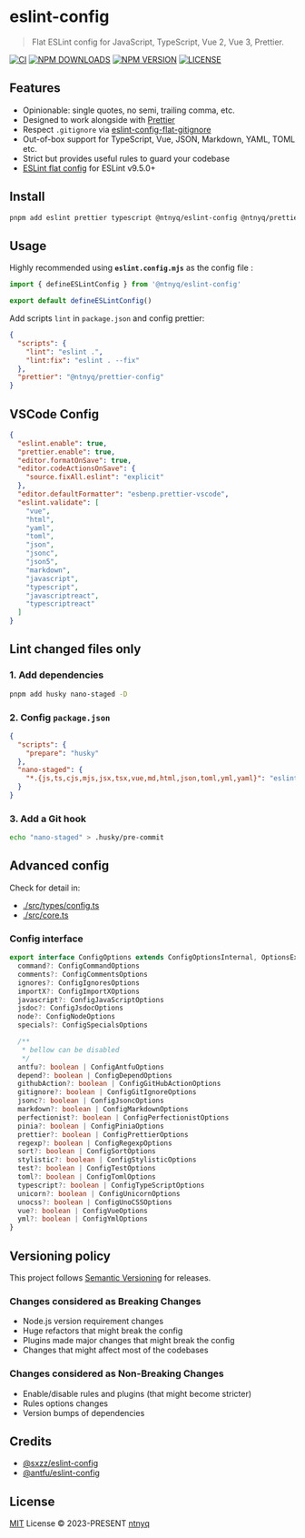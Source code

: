 # eslint-config

> Flat ESLint config for JavaScript, TypeScript, Vue 2, Vue 3, Prettier.

[![CI](https://github.com/ntnyq/eslint-config/workflows/CI/badge.svg)](https://github.com/ntnyq/eslint-config/actions)
[![NPM DOWNLOADS](https://img.shields.io/npm/dy/@ntnyq/eslint-config)](https://www.npmjs.com/package/@ntnyq/eslint-config)
[![NPM VERSION](https://img.shields.io/npm/v/@ntnyq/eslint-config/latest.svg)](https://www.npmjs.com/package/@ntnyq/eslint-config/v/latest)
[![LICENSE](https://img.shields.io/github/license/ntnyq/eslint-config.svg)](https://github.com/ntnyq/eslint-config/blob/main/LICENSE)

## Features

- Opinionable: single quotes, no semi, trailing comma, etc.
- Designed to work alongside with [Prettier](https://prettier.io)
- Respect `.gitignore` via [eslint-config-flat-gitignore](https://github.com/antfu/eslint-config-flat-gitignore)
- Out-of-box support for TypeScript, Vue, JSON, Markdown, YAML, TOML etc.
- Strict but provides useful rules to guard your codebase
- [ESLint flat config](https://eslint.org/docs/latest/use/configure/configuration-files) for ESLint v9.5.0+

## Install

```bash
pnpm add eslint prettier typescript @ntnyq/eslint-config @ntnyq/prettier-config -D
```

## Usage

Highly recommended using **`eslint.config.mjs`** as the config file :

```js
import { defineESLintConfig } from '@ntnyq/eslint-config'

export default defineESLintConfig()
```

Add scripts `lint` in `package.json` and config prettier:

```json
{
  "scripts": {
    "lint": "eslint .",
    "lint:fix": "eslint . --fix"
  },
  "prettier": "@ntnyq/prettier-config"
}
```

## VSCode Config

```json
{
  "eslint.enable": true,
  "prettier.enable": true,
  "editor.formatOnSave": true,
  "editor.codeActionsOnSave": {
    "source.fixAll.eslint": "explicit"
  },
  "editor.defaultFormatter": "esbenp.prettier-vscode",
  "eslint.validate": [
    "vue",
    "html",
    "yaml",
    "toml",
    "json",
    "jsonc",
    "json5",
    "markdown",
    "javascript",
    "typescript",
    "javascriptreact",
    "typescriptreact"
  ]
}
```

## Lint changed files only

### 1. Add dependencies

```bash
pnpm add husky nano-staged -D
```

### 2. Config `package.json`

```json
{
  "scripts": {
    "prepare": "husky"
  },
  "nano-staged": {
    "*.{js,ts,cjs,mjs,jsx,tsx,vue,md,html,json,toml,yml,yaml}": "eslint --fix"
  }
}
```

### 3. Add a Git hook

```bash
echo "nano-staged" > .husky/pre-commit
```

## Advanced config

Check for detail in:

- [./src/types/config.ts](https://github.com/ntnyq/eslint-config/blob/main/src/types/config.ts)
- [./src/core.ts](https://github.com/ntnyq/eslint-config/blob/main/src/core.ts)

### Config interface

```ts
export interface ConfigOptions extends ConfigOptionsInternal, OptionsExtensions {
  command?: ConfigCommandOptions
  comments?: ConfigCommentsOptions
  ignores?: ConfigIgnoresOptions
  importX?: ConfigImportXOptions
  javascript?: ConfigJavaScriptOptions
  jsdoc?: ConfigJsdocOptions
  node?: ConfigNodeOptions
  specials?: ConfigSpecialsOptions

  /**
   * bellow can be disabled
   */
  antfu?: boolean | ConfigAntfuOptions
  depend?: boolean | ConfigDependOptions
  githubAction?: boolean | ConfigGitHubActionOptions
  gitignore?: boolean | ConfigGitIgnoreOptions
  jsonc?: boolean | ConfigJsoncOptions
  markdown?: boolean | ConfigMarkdownOptions
  perfectionist?: boolean | ConfigPerfectionistOptions
  pinia?: boolean | ConfigPiniaOptions
  prettier?: boolean | ConfigPrettierOptions
  regexp?: boolean | ConfigRegexpOptions
  sort?: boolean | ConfigSortOptions
  stylistic?: boolean | ConfigStylisticOptions
  test?: boolean | ConfigTestOptions
  toml?: boolean | ConfigTomlOptions
  typescript?: boolean | ConfigTypeScriptOptions
  unicorn?: boolean | ConfigUnicornOptions
  unocss?: boolean | ConfigUnoCSSOptions
  vue?: boolean | ConfigVueOptions
  yml?: boolean | ConfigYmlOptions
}
```

## Versioning policy

This project follows [Semantic Versioning](https://semver.org/) for releases.

### Changes considered as Breaking Changes

- Node.js version requirement changes
- Huge refactors that might break the config
- Plugins made major changes that might break the config
- Changes that might affect most of the codebases

### Changes considered as Non-Breaking Changes

- Enable/disable rules and plugins (that might become stricter)
- Rules options changes
- Version bumps of dependencies

## Credits

- [@sxzz/eslint-config](https://github.com/sxzz/eslint-config)
- [@antfu/eslint-config](https://github.com/antfu/eslint-config)

## License

[MIT](./LICENSE) License © 2023-PRESENT [ntnyq](https://github.com/ntnyq)
